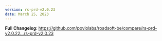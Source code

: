 ```yaml
---
version: rs-prd-v2.0.23
date: March 25, 2023
---
```


**Full Changelog**: https://github.com/poviolabs/roadsoft-be/compare/rs-prd-v2.0.22...rs-prd-v2.0.23